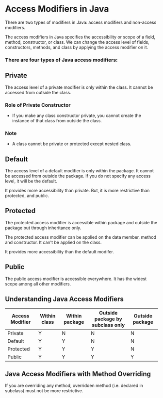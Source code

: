 # Access Modifiers in Java
There are two types of modifiers in Java: access modifiers and non-access modifiers.

The access modifiers in Java specifies the accessibility or scope of a field, method, constructor, or class. We can change the access level of fields, constructors, methods, and class by applying the access modifier on it.

### There are four types of Java access modifiers:

## Private
The access level of a private modifier is only within the class. It cannot be accessed from outside the class.

### Role of Private Constructor
  - If you make any class constructor private, you cannot create the instance of that class from outside the class. 

### Note
  - A class cannot be private or protected except nested class.

## Default
The access level of a default modifier is only within the package. It cannot be accessed from outside the package. If you do not specify any access level, it will be the default.

It provides more accessibility than private. But, it is more restrictive than protected, and public.

## Protected
The protected access modifier is accessible within package and outside the package but through inheritance only.

The protected access modifier can be applied on the data member, method and constructor. It can't be applied on the class.

It provides more accessibility than the default modifer.

## Public
The public access modifier is accessible everywhere. It has the widest scope among all other modifiers.

## Understanding Java Access Modifiers

| Access Modifier |	Within class | Within package |	Outside package by subclass only | Outside package |
| --------------- | ------------ | -------------- | -------------------------------- | --------------- |
| Private |	Y	| N |	N |	N |
| Default |	Y |	Y |	N |	N |
| Protected |	Y |	Y |	Y |	N |
| Public | Y | Y | Y | Y |

## Java Access Modifiers with Method Overriding
If you are overriding any method, overridden method (i.e. declared in subclass) must not be more restrictive.

